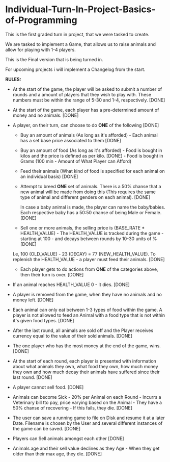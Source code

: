 # Individual-Turn-In-Project-Basics-of-Programming
This is the first graded turn in project, that we were tasked to create.

We are tasked to implement a Game, that allows us to raise animals 
and allow for playing with 1-4 players.

This is the Final version that is being turned in.

For upcoming projects i will implement a Changelog from the start.

**RULES:**

- At the start of the game, the player will be asked to submit a number of rounds
and a amount of players that they wish to play with. These numbers must be within the range of 5-30 and 1-4, 
  respectively. [DONE]
  
- At the start of the game, each player has a pre-determined amount of money and no animals. [DONE]

- A player, on their turn, can choose to do **ONE** of the following [DONE]
    
    - Buy an amount of animals (As long as it's afforded) - Each animal has a set 
      base price associated to them [DONE]
    
    - Buy an amount of food (As long as it's afforded) - Food is bought in kilos
    and the price is defined as per kilo. [DONE] - Food is bought in Grams (100 min - Amount of What Player can Afford)
    
    - Feed their animals (What kind of food is specified for each animal on an individual basis) [DONE]
    
    - Attempt to breed **ONE** set of animals. There is a 50% chanse that a new animal will be
    made from doing this (This requires the same type of animal and different genders on each animal). [DONE]
      
      In case a baby animal is made, the player can name the baby/babies. Each respective
    baby has a 50:50 chanse of being Male or Female. [DONE]
      
    - Sell one or more animals, the selling price is (BASE_RATE * HEALTH_VALUE) - The HEALTH_VALUE 
    is tracked during the game - starting at 100 - and decays between rounds by 10-30 units of % [DONE]
    
     I.e, 100 (OLD_VALUE) - 23 (DECAY) = 77 (NEW_HEALTH_VALUE). To replenish the
      HEALTH_VALUE - a player must feed their animals. [DONE]
      
    - Each player gets to do actions from **ONE** of the categories above, then their turn is over. [DONE]
    
- If an animal reaches HEALTH_VALUE 0 - It dies. [DONE]

- A player is removed from the game, when they have no animals and no money left. [DONE]

- Each animal can only eat between 1-3 types of food within the game. A player is not allowed to feed an Animal with a 
  food type that is not within it's given food types. [DONE]
  
- After the last round, all animals are sold off and the Player receives currency equal to the value of their sold animals. [DONE]

- The one player who has the most money at the end of the game, wins. [DONE]

- At the start of each round, each player is presented with information about what
    animals they own, what food they own, how much money they own and how much decay
    their animals have suffered since their last round. [DONE]
  
- A player cannot sell food. [DONE]

- Animals can become Sick - 20% per Animal on each Round - Incurrs a Veterinary bill tto pay,
  price varying based on the Animal - They have a 50% chanse of recovering - If this fails, they die. [DONE]
  
- The user can save a running game to file on Disk and resume it at a later Date. Filename is chosen
  by the User and several different instances of the game can be saved. [DONE]
  
- Players can Sell animals amongst each other [DONE]

- Animals age and their sell value declines as they Age - When they get older than their max age, they die. [DONE]
